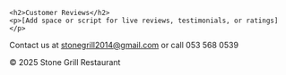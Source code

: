 
    <h2>Customer Reviews</h2>
    <p>[Add space or script for live reviews, testimonials, or ratings]</p>
  </section>

  <footer>
    <p>Contact us at <a href="mailto:stonegrill2014@gmail.com">stonegrill2014@gmail.com</a> or call 053 568 0539</p>
    <p>&copy; 2025 Stone Grill Restaurant</p>
  </footer>

</body>
</html>

